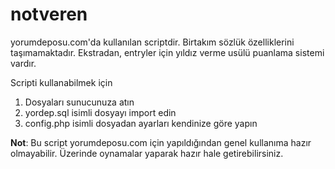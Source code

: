 # notveren

yorumdeposu.com'da kullanılan scriptdir.
Birtakım sözlük özelliklerini taşımamaktadır. Ekstradan, entryler için yıldız verme usülü puanlama sistemi vardır.

Scripti kullanabilmek için
1. Dosyaları sunucunuza atın
2. yordep.sql isimli dosyayı import edin
3. config.php isimli dosyadan ayarları kendinize göre yapın

**Not**: Bu script yorumdeposu.com için yapıldığından genel kullanıma hazır olmayabilir. Üzerinde oynamalar yaparak hazır hale getirebilirsiniz.
